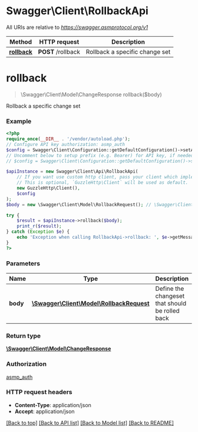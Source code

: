 # Swagger\Client\RollbackApi

All URIs are relative to *https://swagger.asmprotocol.org/v1*

Method | HTTP request | Description
------------- | ------------- | -------------
[**rollback**](RollbackApi.md#rollback) | **POST** /rollback | Rollback a specific change set

# **rollback**
> \Swagger\Client\Model\ChangeResponse rollback($body)

Rollback a specific change set

### Example
```php
<?php
require_once(__DIR__ . '/vendor/autoload.php');
// Configure API key authorization: asmp_auth
$config = Swagger\Client\Configuration::getDefaultConfiguration()->setApiKey('X-API-KEY', 'YOUR_API_KEY');
// Uncomment below to setup prefix (e.g. Bearer) for API key, if needed
// $config = Swagger\Client\Configuration::getDefaultConfiguration()->setApiKeyPrefix('X-API-KEY', 'Bearer');

$apiInstance = new Swagger\Client\Api\RollbackApi(
    // If you want use custom http client, pass your client which implements `GuzzleHttp\ClientInterface`.
    // This is optional, `GuzzleHttp\Client` will be used as default.
    new GuzzleHttp\Client(),
    $config
);
$body = new \Swagger\Client\Model\RollbackRequest(); // \Swagger\Client\Model\RollbackRequest | Define the changeset that should be rolled back

try {
    $result = $apiInstance->rollback($body);
    print_r($result);
} catch (Exception $e) {
    echo 'Exception when calling RollbackApi->rollback: ', $e->getMessage(), PHP_EOL;
}
?>
```

### Parameters

Name | Type | Description  | Notes
------------- | ------------- | ------------- | -------------
 **body** | [**\Swagger\Client\Model\RollbackRequest**](../Model/RollbackRequest.md)| Define the changeset that should be rolled back |

### Return type

[**\Swagger\Client\Model\ChangeResponse**](../Model/ChangeResponse.md)

### Authorization

[asmp_auth](../../README.md#asmp_auth)

### HTTP request headers

 - **Content-Type**: application/json
 - **Accept**: application/json

[[Back to top]](#) [[Back to API list]](../../README.md#documentation-for-api-endpoints) [[Back to Model list]](../../README.md#documentation-for-models) [[Back to README]](../../README.md)

